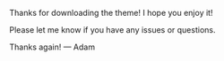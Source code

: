 Thanks for downloading the theme! I hope you enjoy it!

Please let me know if you have any issues or questions.

Thanks again! — Adam